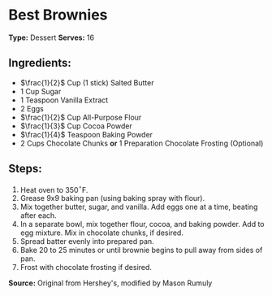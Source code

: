 # Best Brownies

**Type:** Dessert
**Serves:** 16

## Ingredients:
- $\frac{1}{2}$ Cup (1 stick) Salted Butter
- 1 Cup Sugar
- 1 Teaspoon Vanilla Extract
- 2 Eggs
- $\frac{1}{2}$ Cup All-Purpose Flour
- $\frac{1}{3}$ Cup Cocoa Powder
- $\frac{1}{4}$ Teaspoon Baking Powder
- 2 Cups Chocolate Chunks **or** 1 Preparation Chocolate Frosting (Optional)

## Steps:
1. Heat oven to 350$^\circ$F.
2. Grease 9x9 baking pan (using baking spray with flour).
3. Mix together butter, sugar, and vanilla. Add eggs one at a time, beating after each.
4. In a separate bowl, mix together flour, cocoa, and baking powder. Add to egg mixture. Mix in chocolate chunks, if desired.
5. Spread batter evenly into prepared pan.
6. Bake 20 to 25 minutes or until brownie begins to pull away from sides of pan.
7. Frost with chocolate frosting if desired.

**Source:** Original from Hershey's, modified by Mason Rumuly
